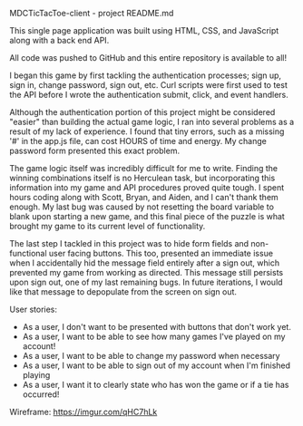 MDCTicTacToe-client - project README.md

This single page application was built using HTML, CSS, and JavaScript along with a back end API.

All code was pushed to GitHub and this entire repository is available to all!

I began this game by first tackling the authentication processes; sign up, sign in, change password, sign out, etc.  Curl scripts were first used to test the API before I wrote the authentication submit, click, and event handlers.

Although the authentication portion of this project might be considered "easier" than building the actual game logic, I ran into several problems as a result of my lack of experience.  I found that tiny errors, such as a missing '#' in the app.js file, can cost HOURS of time and energy.  My change password form presented this exact problem.

The game logic itself was incredibly difficult for me to write. Finding the winning combinations itself is no Herculean task, but incorporating this information into my game and API procedures proved quite tough.  I spent hours coding along with Scott, Bryan, and Aiden, and I can't thank them enough.  My last bug was caused by not resetting the board variable to blank upon starting a new game, and this final piece of the puzzle is what brought my game to its current level of functionality.

The last step I tackled in this project was to hide form fields and non-functional user facing buttons.  This too, presented an immediate issue when I accidentally hid the message field entirely after a sign out, which prevented my game from working as directed.  This message still persists upon sign out, one of my last remaining bugs.  In future iterations, I would like that message to depopulate from the screen on sign out.

User stories:
- As a user, I don't want to be presented with buttons that don't work yet.
- As a user, I want to be able to see how many games I've played on my account!
- As a user, I want to be able to change my password when necessary
- As a user, I want to be able to sign out of my account when I'm finished playing
- As a user, I want it to clearly state who has won the game or if a tie has occurred!

Wireframe: https://imgur.com/qHC7hLk
